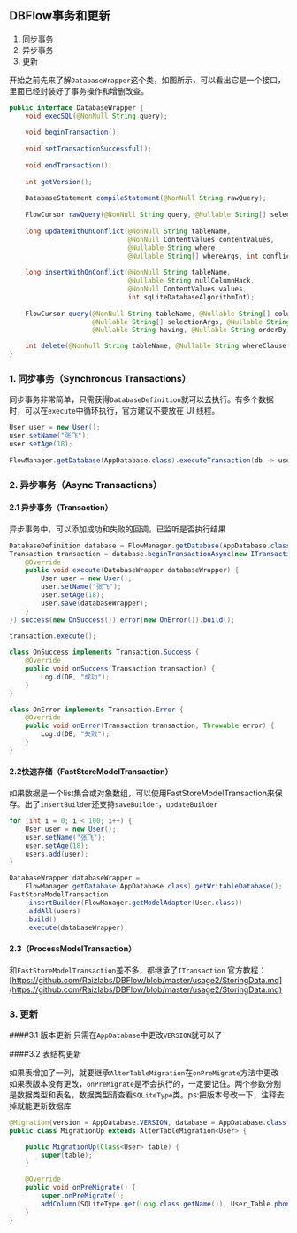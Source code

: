 ## DBFlow事务和更新

1. 同步事务
2. 异步事务
3. 更新

开始之前先来了解`DatabaseWrapper`这个类，如图所示，可以看出它是一个接口，里面已经封装好了事务操作和增删改查。

```java
public interface DatabaseWrapper {
    void execSQL(@NonNull String query);
    
    void beginTransaction();
    
    void setTransactionSuccessful();
    
    void endTransaction();
    
    int getVersion();
    
    DatabaseStatement compileStatement(@NonNull String rawQuery);
    
    FlowCursor rawQuery(@NonNull String query, @Nullable String[] selectionArgs);
    
    long updateWithOnConflict(@NonNull String tableName,
                              @NonNull ContentValues contentValues,
                              @Nullable String where,
                              @Nullable String[] whereArgs, int conflictAlgorithm);
                              
    long insertWithOnConflict(@NonNull String tableName,
                              @Nullable String nullColumnHack,
                              @NonNull ContentValues values,
                              int sqLiteDatabaseAlgorithmInt);
                              
    FlowCursor query(@NonNull String tableName, @Nullable String[] columns, @Nullable String selection,
                     @Nullable String[] selectionArgs, @Nullable String groupBy,
                     @Nullable String having, @Nullable String orderBy);

    int delete(@NonNull String tableName, @Nullable String whereClause, @Nullable String[] whereArgs);
}
```


### 1. 同步事务（Synchronous Transactions）

同步事务非常简单，只需获得`DatabaseDefinition`就可以去执行。有多个数据时，可以在`execute`中循环执行，官方建议不要放在 UI 线程。

```java
User user = new User();
user.setName("张飞");
user.setAge(18);
           
FlowManager.getDatabase(AppDatabase.class).executeTransaction(db -> user.save(db));
```



### 2. 异步事务（Async Transactions）

#### 2.1 异步事务（Transaction）
异步事务中，可以添加成功和失败的回调，已监听是否执行结果

```java
DatabaseDefinition database = FlowManager.getDatabase(AppDatabase.class);
Transaction transaction = database.beginTransactionAsync(new ITransaction() {
    @Override
    public void execute(DatabaseWrapper databaseWrapper) {
        User user = new User();
        user.setName("张飞");
        user.setAge(18);
        user.save(databaseWrapper);
    }
}).success(new OnSuccess()).error(new OnError()).build();

transaction.execute();
    
class OnSuccess implements Transaction.Success {
    @Override
    public void onSuccess(Transaction transaction) {
        Log.d(DB, "成功");
    }
}

class OnError implements Transaction.Error {
    @Override
    public void onError(Transaction transaction, Throwable error) {
        Log.d(DB, "失败");
    }
}
```



#### 2.2快速存储（FastStoreModelTransaction）

如果数据是一个list集合或对象数组，可以使用FastStoreModelTransaction来保存。出了`insertBuilder`还支持`saveBuilder`，`updateBuilder`
```java
for (int i = 0; i < 100; i++) {
    User user = new User();
    user.setName("张飞");
    user.setAge(18);
    users.add(user);
}

DatabaseWrapper databaseWrapper = 
	FlowManager.getDatabase(AppDatabase.class).getWritableDatabase();
FastStoreModelTransaction
	.insertBuilder(FlowManager.getModelAdapter(User.class))
	.addAll(users)
	.build()
	.execute(databaseWrapper);
```



#### 2.3（ProcessModelTransaction）

和`FastStoreModelTransaction`差不多，都继承了`ITransaction`
官方教程：[https://github.com/Raizlabs/DBFlow/blob/master/usage2/StoringData.md](https://github.com/Raizlabs/DBFlow/blob/master/usage2/StoringData.md)



### 3. 更新

####3.1 版本更新
只需在`AppDatabase`中更改`VERSION`就可以了



####3.2 表结构更新

如果表增加了一列，就要继承`AlterTableMigration`在`onPreMigrate`方法中更改
如果表版本没有更改，`onPreMigrate`是不会执行的，一定要记住。两个参数分别是数据类型和表名，数据类型请查看`SQLiteType`类。ps:把版本号改一下，注释去掉就能更新数据库

```java
@Migration(version = AppDatabase.VERSION, database = AppDatabase.class)
public class MigrationUp extends AlterTableMigration<User> {

	public MigrationUp(Class<User> table) {
		super(table);
	}

	@Override
	public void onPreMigrate() {
		super.onPreMigrate();
		addColumn(SQLiteType.get(Long.class.getName()), User_Table.phone.getNameAlias().name());
	}
}
```
